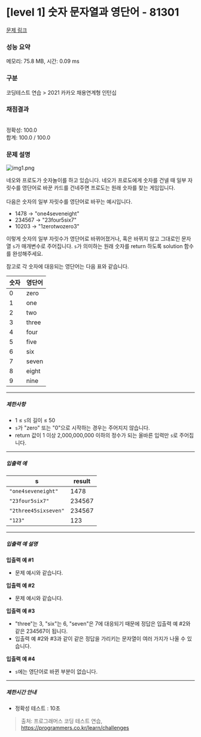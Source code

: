 # [level 1] 숫자 문자열과 영단어 - 81301 

[문제 링크](https://school.programmers.co.kr/learn/courses/30/lessons/81301) 

### 성능 요약

메모리: 75.8 MB, 시간: 0.09 ms

### 구분

코딩테스트 연습 > 2021 카카오 채용연계형 인턴십

### 채점결과

<br/>정확성: 100.0<br/>합계: 100.0 / 100.0

### 문제 설명

<p><img src="https://grepp-programmers.s3.ap-northeast-2.amazonaws.com/files/production/d31cb063-4025-4412-8cbc-6ac6909cf93e/img1.png" title="" alt="img1.png"></p>

<p>네오와 프로도가 숫자놀이를 하고 있습니다. 네오가 프로도에게 숫자를 건넬 때 일부 자릿수를 영단어로 바꾼 카드를 건네주면 프로도는 원래 숫자를 찾는 게임입니다.<br><br>
다음은 숫자의 일부 자릿수를 영단어로 바꾸는 예시입니다.</p>

<ul>
<li>1478 → "one4seveneight"</li>
<li>234567 → "23four5six7"</li>
<li>10203 → "1zerotwozero3"</li>
</ul>

<p>이렇게 숫자의 일부 자릿수가 영단어로 바뀌어졌거나, 혹은 바뀌지 않고 그대로인 문자열 <code>s</code>가 매개변수로 주어집니다. <code>s</code>가 의미하는 원래 숫자를 return 하도록 solution 함수를 완성해주세요.</p>

<p>참고로 각 숫자에 대응되는 영단어는 다음 표와 같습니다.</p>
<table class="table">
        <thead><tr>
<th>숫자</th>
<th>영단어</th>
</tr>
</thead>
        <tbody><tr>
<td>0</td>
<td>zero</td>
</tr>
<tr>
<td>1</td>
<td>one</td>
</tr>
<tr>
<td>2</td>
<td>two</td>
</tr>
<tr>
<td>3</td>
<td>three</td>
</tr>
<tr>
<td>4</td>
<td>four</td>
</tr>
<tr>
<td>5</td>
<td>five</td>
</tr>
<tr>
<td>6</td>
<td>six</td>
</tr>
<tr>
<td>7</td>
<td>seven</td>
</tr>
<tr>
<td>8</td>
<td>eight</td>
</tr>
<tr>
<td>9</td>
<td>nine</td>
</tr>
</tbody>
      </table>
<hr>

<h5>제한사항</h5>

<ul>
<li>1 ≤ <code>s</code>의 길이 ≤ 50</li>
<li><code>s</code>가 "zero" 또는 "0"으로 시작하는 경우는 주어지지 않습니다.</li>
<li>return 값이 1 이상 2,000,000,000 이하의 정수가 되는 올바른 입력만 <code>s</code>로 주어집니다.</li>
</ul>

<hr>

<h5>입출력 예</h5>
<table class="table">
        <thead><tr>
<th>s</th>
<th>result</th>
</tr>
</thead>
        <tbody><tr>
<td><code>"one4seveneight"</code></td>
<td>1478</td>
</tr>
<tr>
<td><code>"23four5six7"</code></td>
<td>234567</td>
</tr>
<tr>
<td><code>"2three45sixseven"</code></td>
<td>234567</td>
</tr>
<tr>
<td><code>"123"</code></td>
<td>123</td>
</tr>
</tbody>
      </table>
<hr>

<h5>입출력 예 설명</h5>

<p><strong>입출력 예 #1</strong></p>

<ul>
<li>문제 예시와 같습니다.</li>
</ul>

<p><strong>입출력 예 #2</strong></p>

<ul>
<li>문제 예시와 같습니다.</li>
</ul>

<p><strong>입출력 예 #3</strong></p>

<ul>
<li>"three"는 3, "six"는 6, "seven"은 7에 대응되기 때문에 정답은 입출력 예 #2와 같은 234567이 됩니다.</li>
<li>입출력 예 #2와 #3과 같이 같은 정답을 가리키는 문자열이 여러 가지가 나올 수 있습니다.</li>
</ul>

<p><strong>입출력 예 #4</strong></p>

<ul>
<li><code>s</code>에는 영단어로 바뀐 부분이 없습니다.</li>
</ul>

<hr>

<h5>제한시간 안내</h5>

<ul>
<li>정확성 테스트 : 10초</li>
</ul>


> 출처: 프로그래머스 코딩 테스트 연습, https://programmers.co.kr/learn/challenges